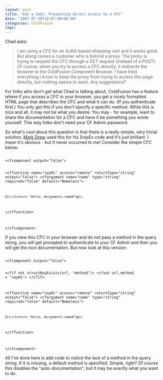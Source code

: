 ```yaml
---
layout: post
title: "Ask a Jedi: Preventing direct access to a CFC"
date: "2007-07-19T10:07:00+06:00"
categories: ColdFusion 
tags: 
---
```


Chad asks:

<blockquote>
I am using a CFC
for an AJAX-based shopping cart and it works great.  But along comes a customer
who is behind a proxy.  The proxy is trying to request the CFC through a GET
request (instead of a POST).  Of course, when you try to access a CFC directly,
it redirects the browser to the ColdFusion Component Browser.  I have tried
everything I know to keep the proxy from trying to access this page directly,
but nothing seems to work.  Any suggestions?
</blockquote>

For folks who don't get what Chad is talking about, ColdFusion has a feature where if you access a CFC in your browser, you get a nicely formatted HTML page that describes the CFC and what it can do. (If you authenticate first.) You only get this if you don't specify a specific method. While this is nice and all, it may not be what you desire. You may - for example, want to share the documentation for a CFC and have it be something you wrote yourself. This way folks don't need your CF Admin password.

So what's cool about this question is that there is a really simple, very trivial solution. <a href="http://www.markdrew.co.uk/blog/">Mark Drew</a> used this for his SnipEx code and it's just brilliant. I mean it's obvious - but it never occurred to me! Consider the simple CFC below:

<code>
&lt;cfcomponent output="false"&gt;

&lt;cffunction name="sayHi" access="remote" returnType="string" output="false"&gt;
	&lt;cfargument name="name" type="string" required="false" default="Nameless"&gt;
	
	&lt;cfreturn "Hello, #arguments.name#"&gt;
&lt;/cffunction&gt;

&lt;/cfcomponent&gt;
</code>

If you view this CFC in your browser and do not pass a method in the query string, you will get prompted to authenticate to your CF Admin and then you will get the nice documentation. But now look at this version:

<code>
&lt;cfcomponent output="false"&gt;

&lt;cfif not structKeyExists(url, "method")&gt;
	&lt;cfset url.method = "sayHi"&gt;
&lt;/cfif&gt;

&lt;cffunction name="sayHi" access="remote" returnType="string" output="false"&gt;
	&lt;cfargument name="name" type="string" required="false" default="Nameless"&gt;
	
	&lt;cfreturn "Hello, #arguments.name#"&gt;
&lt;/cffunction&gt;

&lt;/cfcomponent&gt;
</code>

All I've done here is add code to notice the lack of a method in the query string. If it is missing, a default method is specified. Simple, right? Of course this disables the "auto-documentation", but it may be exactly what you want to do.